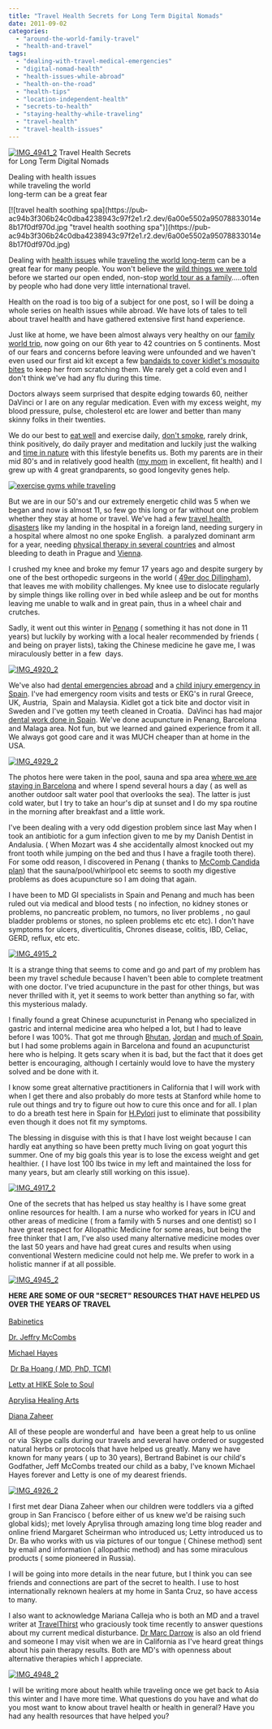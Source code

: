 ```yaml
---
title: "Travel Health Secrets for Long Term Digital Nomads"
date: 2011-09-02
categories: 
  - "around-the-world-family-travel"
  - "health-and-travel"
tags: 
  - "dealing-with-travel-medical-emergencies"
  - "digital-nomad-health"
  - "health-issues-while-abroad"
  - "health-on-the-road"
  - "health-tips"
  - "location-independent-health"
  - "secrets-to-health"
  - "staying-healthy-while-traveling"
  - "travel-health"
  - "travel-health-issues"
---
```


[![IMG_4941_2](https://pub-ac94b3f306b24c0dba4238943c97f2e1.r2.dev/6a00e5502a9507883301539124561e970b.jpg "IMG_4941_2")](https://pub-ac94b3f306b24c0dba4238943c97f2e1.r2.dev/6a00e5502a9507883301539124561e970b.jpg) Travel Health Secrets  
for Long Term Digital Nomads

Dealing with health issues  
while traveling the world  
long-term can be a great fear

<!--more--> [![travel health soothing spa](https://pub-ac94b3f306b24c0dba4238943c97f2e1.r2.dev/6a00e5502a95078833014e8b17f0df970d.jpg "travel health soothing spa")](https://pub-ac94b3f306b24c0dba4238943c97f2e1.r2.dev/6a00e5502a95078833014e8b17f0df970d.jpg)

Dealing with [health issues](http://soultravelers3new.local/books_health/ "travel health issues") while [traveling the world long-term](http://soultravelers3new.local/2008/06/how-to-do-exten.html "traveling the world long term") can be a great fear for many people. You won't believe the [wild things we were told](http://soultravelers3new.local/2008/04/food-myths-real.html "wild things we were told about travel") before we started our open ended, non-stop [world tour as a family](http://soultravelers3new.local/2010/09/8-reasons-for-a-family-world-trip-international-vacations-holidays-abroad-longterm-travel-rtw.html "world tour as a family").....often by people who had done very little international travel.  
  
Health on the road is too big of a subject for one post, so I will be doing a whole series on health issues while abroad. We have lots of tales to tell about travel health and have gathered extensive first hand experience.  
  
Just like at home, we have been almost always very healthy on our [family world trip](http://soultravelers3new.local/2009/04/how-to-travel-the-world-as-a-digital-nomad-family.html "family world trip"), now going on our 6th year to 42 countries on 5 continents. Most of our fears and concerns before leaving were unfounded and we haven't even used our first aid kit except a few [bandaids to cover kidlet's mosquito bites](http://soultravelers3new.local/2007/08/greece-italy-cr.html "bandaids in italy") to keep her from scratching them. We rarely get a cold even and I don't think we've had any flu during this time.  
  
Doctors always seem surprised that despite edging towards 60, neither DaVinci or I are on any regular medication. Even with my excess weight, my blood pressure, pulse, cholesterol etc are lower and better than many skinny folks in their twenties.  
  
We do our best to [eat well](http://soultravelers3new.local/2008/09/how-to-eat-heal.html "eat well europe") and exercise daily, [don't smoke](http://soultravelers3new.local/2010/08/yuck-smoking-in-europe-cigarettes-bad-for-kids-unhealthy-second-hand-smoke/comments/page/2/ "don't smoke"), rarely drink, think positively, do daily prayer and meditation and luckily just the walking and [time in nature](http://soultravelers3new.local/2011/07/beautiful-butterfly-flowers-and-family-travel.html "time in nature") with this lifestyle benefits us. Both my parents are in their mid 80's and in relatively good health ([my mom](http://soultravelers3new.local/2007/02/worlds-best-mot.html "My mom") in excellent, fit health) and I grew up with 4 great grandparents, so good longevity genes help.  
  
[![exercise gyms while traveling](https://pub-ac94b3f306b24c0dba4238943c97f2e1.r2.dev/6a00e5502a95078833014e8b182634970d.jpg "exercise gyms while traveling")](https://pub-ac94b3f306b24c0dba4238943c97f2e1.r2.dev/6a00e5502a95078833014e8b182634970d.jpg)  
  
  
But we are in our 50's and our extremely energetic child was 5 when we began and now is almost 11, so few go this long or far without one problem whether they stay at home or travel. We've had a few [travel health  disasters](http://soultravelers3new.local/2009/09/-a-travelers-tragic-tale-handling-travel-disasters-medical-emergency-.html "travel health disasters") like my landing in the hospital in a foreign land, needing surgery in a hospital where almost no one spoke English.  a paralyzed dominant arm for a year, needing [physical therapy in several countries](http://soultravelers3new.local/2009/10/family-travel-photo-england-knight-tapestry-high-tea.html "physical therapy in several countries") and almost bleeding to death in Prague and [Vienna](http://soultravelers3new.local/2007/11/bloody-monday-i.html "Vienna").  
  
I crushed my knee and broke my femur 17 years ago and despite surgery by one of the best orthopedic surgeons in the world ( [49er doc Dillingham](http://sportsillustrated.cnn.com/vault/article/magazine/MAG1011660/index.htm "Dr Dillingham ")),  that leaves me with mobility challenges. My knee use to dislocate regularly by simple things like rolling over in bed while asleep and be out for months leaving me unable to walk and in great pain, thus in a wheel chair and crutches.  
  
Sadly, it went out this winter in [Penang](http://soultravelers3new.local/2011/01/tropical-winter-home-in-penang-malaysia-location-indenpendent-digital-nomad-long-term-travel-tips-.html "Penang") ( something it has not done in 11 years) but luckily by working with a local healer recommended by friends ( and being on prayer lists), taking the Chinese medicine he gave me, I was miraculously better in a few  days.  
  
[![IMG_4920_2](https://pub-ac94b3f306b24c0dba4238943c97f2e1.r2.dev/6a00e5502a950788330153913bf4fb970b.jpg "IMG_4920_2")](https://pub-ac94b3f306b24c0dba4238943c97f2e1.r2.dev/6a00e5502a950788330153913bf4fb970b.jpg)  
  
  
We've also had [dental emergencies abroad](http://soultravelers3new.local/2008/05/dentists-travel.html "dental emergency abroad") and a [child injury emergency in Spain](http://soultravelers3new.local/2007/03/black-eyed-pea.html "child injury emergency in spain"). I've had emergency room visits and tests or EKG's in rural Greece, UK, Austria,  Spain and Malaysia. Kidlet got a tick bite and doctor visit in Sweden and I've gotten my teeth cleaned in Croatia.  DaVinci has had major [dental work done in Spain](http://soultravelers3new.local/2007/03/doctors-and-den.html "dental work in spain"). We've done acupuncture in Penang, Barcelona and Malaga area. Not fun, but we learned and gained experience from it all. We always got good care and it was MUCH cheaper than at home in the USA.  
  
[![IMG_4929_2](https://pub-ac94b3f306b24c0dba4238943c97f2e1.r2.dev/6a00e5502a95078833015391248e11970b.jpg "IMG_4929_2")](https://pub-ac94b3f306b24c0dba4238943c97f2e1.r2.dev/6a00e5502a95078833015391248e11970b.jpg)  
  
The photos here were taken in the pool, sauna and spa area [where we are staying in Barcelona](http://soultravelers3new.local/2011/07/what-our-nomadic-travel-lifestyle-looks-like-family-fun.html "where we are staying in Barcelona") and where I spend several hours a day ( as well as another outdoor salt water pool that overlooks the sea). The latter is just cold water, but I try to take an hour's dip at sunset and I do my spa routine in the morning after breakfast and a little work.  
  
I've been dealing with a very odd digestion problem since last May when I took an antibiotic for a gum infection given to me by my Danish Dentist in Andalusia. ( When Mozart was 4 she accidentally almost knocked out my front tooth while jumping on the bed and thus I have a fragile tooth there).  For some odd reason, I discovered in Penang ( thanks to [McComb Candida plan](http://www.mccombsplan.com/new/the_plan/sweating.php "McComb candida plan")) that the sauna/pool/whirlpool etc seems to sooth my digestive problems as does acupuncture so I am doing that again.  
  
I have been to MD GI specialists in Spain and Penang and much has been ruled out via medical and blood tests ( no infection, no kidney stones or problems, no pancreatic problem, no tumors, no liver problems , no gaul bladder problems or stones, no spleen problems etc etc etc). I don't have symptoms for ulcers, diverticulitis, Chrones disease, colitis, IBD, Celiac, GERD, reflux, etc etc.  
  
[![IMG_4915_2](https://pub-ac94b3f306b24c0dba4238943c97f2e1.r2.dev/6a00e5502a9507883301539125c07d970b.jpg "IMG_4915_2")](https://pub-ac94b3f306b24c0dba4238943c97f2e1.r2.dev/6a00e5502a9507883301539125c07d970b.jpg)  
  
  
It is a strange thing that seems to come and go and part of my problem has been my travel schedule because I haven't been able to complete treatment with one doctor. I've tried acupuncture in the past for other things, but was never thrilled with it, yet it seems to work better than anything so far, with this mysterious malady.  
  
I finally found a great Chinese acupuncturist in Penang who specialized in gastric and internal medicine area who helped a lot, but I had to leave before I was 100%. That got me through [Bhutan](http://soultravelers3new.local/2011/05/family-vacation-in-bhutan.html "Bhutan vacation"), [Jordan](http://soultravelers3new.local/2011/05/jordan-family-travel-is-it-safe.html "Jordan") and [much of Spain](https://pub-ac94b3f306b24c0dba4238943c97f2e1.r2.dev/soultravelers3/spain/index.html "much of spain"), but I had some problems again in Barcelona and found an acupuncturist here who is helping. It gets scary when it is bad, but the fact that it does get better is encouraging, although I certainly would love to have the mystery solved and be done with it.  
  
I know some great alternative practitioners in California that I will work with when I get there and also probably do more tests at Stanford while home to rule out things and try to figure out how to cure this once and for all. I plan to do a breath test here in Spain for [H.Pylori](http://www.mayoclinic.com/health/h-pylori/DS00958 "H.pylori") just to eliminate that possibility even though it does not fit my symptoms.  
  
The blessing in disguise with this is that I have lost weight because I can hardly eat anything so have been pretty much living on goat yogurt this summer. One of my big goals this year is to lose the excess weight and get healthier. ( I have lost 100 lbs twice in my left and maintained the loss for many years, but am clearly still working on this issue).  
  
[![IMG_4917_2](https://pub-ac94b3f306b24c0dba4238943c97f2e1.r2.dev/6a00e5502a95078833015434f9342b970c.jpg "IMG_4917_2")](https://pub-ac94b3f306b24c0dba4238943c97f2e1.r2.dev/6a00e5502a95078833015434f9342b970c.jpg)  
  
One of the secrets that has helped us stay healthy is I have some great online resources for health. I am a nurse who worked for years in ICU and other areas of medicine ( from a family with 5 nurses and one dentist) so I have great respect for Allopathic Medicine for some areas, but being the free thinker that I am, I've also used many alternative medicine modes over the last 50 years and have had great cures and results when using conventional Western medicine could not help me. We prefer to work in a holistic manner if at all possible.  
  
[![IMG_4945_2](https://pub-ac94b3f306b24c0dba4238943c97f2e1.r2.dev/6a00e5502a950788330154350eddc6970c.jpg "IMG_4945_2")](https://pub-ac94b3f306b24c0dba4238943c97f2e1.r2.dev/6a00e5502a950788330154350eddc6970c.jpg)  
  
**HERE ARE SOME OF OUR "SECRET" RESOURCES THAT HAVE HELPED US OVER THE YEARS OF TRAVEL**  
[  
Babinetics](http://www.babinetics.com/ "Babinetics")  
  
[Dr. Jeffry McCombs](http://mccombsplan.com/ "Dr. Jeff McCombs")  
  
[Michael Hayes](http://hayescounseling.wordpress.com/ "Michael Hayes")  
[](http://www.goutwell.com/ "Dr Ba Hoang")

 [Dr Ba Hoang ( MD, PhD, TCM)](http://www.goutwell.com/ "Dr Ba Hoang")  
  
[Letty at HIKE Sole to Soul](http://www.sole2soul.com/Sole_2_Soul/Welcome.html "hike sole to soul")  
  
[Aprylisa Healing Arts](http://www.aprylisahealingarts.com/ "Aprylisa Healing arts")  
  
[Diana Zaheer](http://www.linkedin.com/profile/view?id=47955380&authType=name&authToken=Hm57&locale=en_US&pvs=pp&trk=ppro_viewmore "Diana Zaheer")  
  
All of these people are wonderful and  have been a great help to us online or via  Skype calls during our travels and several have ordered or suggested natural herbs or protocols that have helped us greatly. Many we have known for many years ( up to 30 years), Bertrand Babinet is our child's Godfather, Jeff McCombs treated our child as a baby, I've known Michael Hayes forever and Letty is one of my dearest friends.  
  
[![IMG_4926_2](https://pub-ac94b3f306b24c0dba4238943c97f2e1.r2.dev/6a00e5502a950788330154350fb375970c.jpg "IMG_4926_2")](https://pub-ac94b3f306b24c0dba4238943c97f2e1.r2.dev/6a00e5502a950788330154350fb375970c.jpg)  
  
  
I first met dear Diana Zaheer when our children were toddlers via a gifted group in San Francisco ( before either of us knew we'd be raising such global kids); met lovely Aprylisa through amazing long time blog reader and online friend Margaret Scheirman who introduced us; Letty introduced us to Dr. Ba who works with us via pictures of our tongue ( Chinese method) sent by email and information ( allopathic method) and has some miraculous products ( some pioneered in Russia).  
  
I will be going into more details in the near future, but I think you can see friends and connections are part of the secret to health. I use to host internationally reknown healers at my home in Santa Cruz, so have access to many.  
  
I also want to acknowledge Mariana Calleja who is both an MD and a travel writer at [TravelThirst](http://mytravelthirst.com/ "my travel thirst") who graciously took time recently to answer questions about my current medical disturbance. [Dr Marc Darrow](http://www.prolotherapyinstitute.com/ "Marc Darrow MD") is also an old friend and someone I may visit when we are in California as I've heard great things about his pain therapy results. Both are MD's with openness about alternative therapies which I appreciate.  
  
[![IMG_4948_2](https://pub-ac94b3f306b24c0dba4238943c97f2e1.r2.dev/6a00e5502a950788330154350f57a2970c.jpg "IMG_4948_2")](https://pub-ac94b3f306b24c0dba4238943c97f2e1.r2.dev/6a00e5502a950788330154350f57a2970c.jpg)  
  
I will be writing more about health while traveling once we get back to Asia this winter and I have more time. What questions do you have and what do you most want to know about travel health or health in general? Have you had any health resources that have helped you?
